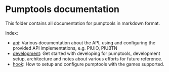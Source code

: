# Pumptools documentation
This folder contains all documentation for pumptools in markdown format.

Index:
* [api](api/api.md): Various documentation about the API, using and configuring the provided API implementations, e.g.
PIUIO, PIUBTN
* [development](development/development.md): Get started with developing for pumptools, development setup, architecture
and notes about various efforts for future reference.
* [hook](hook/hook.md): How to setup and configure pumptools with the games supported.